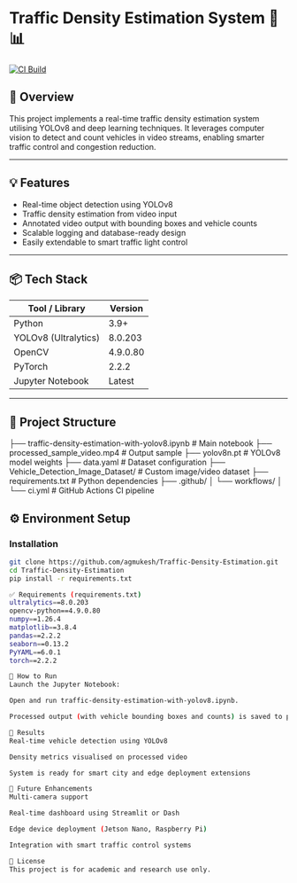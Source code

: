 # Traffic Density Estimation System 🚗📊

[![CI Build](https://github.com/agmukesh/Traffic-Density-Estimation/actions/workflows/ci.yml/badge.svg)](https://github.com/agmukesh/Traffic-Density-Estimation/actions)

## 📌 Overview
This project implements a real-time traffic density estimation system utilising YOLOv8 and deep learning techniques. It leverages computer vision to detect and count vehicles in video streams, enabling smarter traffic control and congestion reduction.

---

## 💡 Features
- Real-time object detection using YOLOv8
- Traffic density estimation from video input
- Annotated video output with bounding boxes and vehicle counts
- Scalable logging and database-ready design
- Easily extendable to smart traffic light control

---

## 📦 Tech Stack

| Tool / Library       | Version       |
|----------------------|---------------|
| Python               | 3.9+          |
| YOLOv8 (Ultralytics) | 8.0.203       |
| OpenCV               | 4.9.0.80      |
| PyTorch              | 2.2.2         |
| Jupyter Notebook     | Latest        |

---

## 📁 Project Structure
├── traffic-density-estimation-with-yolov8.ipynb # Main notebook
├── processed_sample_video.mp4 # Output sample
├── yolov8n.pt # YOLOv8 model weights
├── data.yaml # Dataset configuration
├── Vehicle_Detection_Image_Dataset/ # Custom image/video dataset
├── requirements.txt # Python dependencies
├── .github/
│ └── workflows/
│ └── ci.yml # GitHub Actions CI pipeline

## ⚙️ Environment Setup

### Installation

```bash
git clone https://github.com/agmukesh/Traffic-Density-Estimation.git
cd Traffic-Density-Estimation
pip install -r requirements.txt

✅ Requirements (requirements.txt)
ultralytics==8.0.203
opencv-python==4.9.0.80
numpy==1.26.4
matplotlib==3.8.4
pandas==2.2.2
seaborn==0.13.2
PyYAML==6.0.1
torch==2.2.2

🚀 How to Run
Launch the Jupyter Notebook:

Open and run traffic-density-estimation-with-yolov8.ipynb.

Processed output (with vehicle bounding boxes and counts) is saved to processed_sample_video.mp4.

🎯 Results
Real-time vehicle detection using YOLOv8

Density metrics visualised on processed video

System is ready for smart city and edge deployment extensions

🔄 Future Enhancements
Multi-camera support

Real-time dashboard using Streamlit or Dash

Edge device deployment (Jetson Nano, Raspberry Pi)

Integration with smart traffic control systems

📄 License
This project is for academic and research use only.
